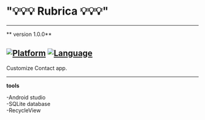 # "💡💡💡 Rubrica 💡💡💡" 
--- 
** version 1.0.0**

[![Platform](https://img.shields.io/badge/platform-android-green.svg?style=flat)](https://www.android.com/)
[![Language](https://img.shields.io/badge/language-java-blue.svg?style=flat)](https://www.java.com/en/)
---

Customize Contact app.

---

**tools**

-Android studio <br />
-SQLite database <br />
-RecycleView <br />